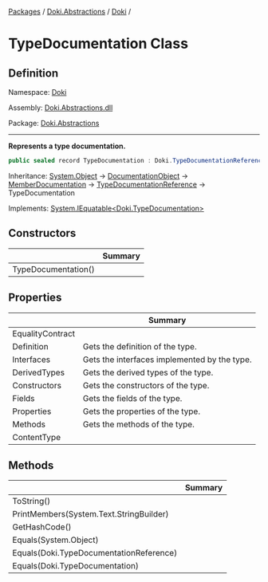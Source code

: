 [Packages](../../README.md) / [Doki.Abstractions](../README.md) / [Doki](README.md) / 

# TypeDocumentation Class

## Definition

Namespace: [Doki](README.md)

Assembly: [Doki.Abstractions.dll](../README.md)

Package: [Doki.Abstractions](https://www.nuget.org/packages/Doki.Abstractions)

---

**Represents a type documentation.**

```csharp
public sealed record TypeDocumentation : Doki.TypeDocumentationReference
```

Inheritance: [System.Object](https://learn.microsoft.com/en-us/dotnet/api/System.Object) → [DocumentationObject](Doki.DocumentationObject.md) → [MemberDocumentation](Doki.MemberDocumentation.md) → [TypeDocumentationReference](Doki.TypeDocumentationReference.md) → TypeDocumentation

Implements: [System.IEquatable&lt;Doki.TypeDocumentation&gt;](https://learn.microsoft.com/en-us/dotnet/api/System.IEquatable&lt;Doki.TypeDocumentation&gt;)

## Constructors

|   |Summary|
|---|---|
|TypeDocumentation()||


## Properties

|   |Summary|
|---|---|
|EqualityContract||
|Definition| Gets the definition of the type.|
|Interfaces| Gets the interfaces implemented by the type.|
|DerivedTypes| Gets the derived types of the type.|
|Constructors| Gets the constructors of the type.|
|Fields| Gets the fields of the type.|
|Properties| Gets the properties of the type.|
|Methods| Gets the methods of the type.|
|ContentType||


## Methods

|   |Summary|
|---|---|
|ToString()||
|PrintMembers(System.Text.StringBuilder)||
|GetHashCode()||
|Equals(System.Object)||
|Equals(Doki.TypeDocumentationReference)||
|Equals(Doki.TypeDocumentation)||


